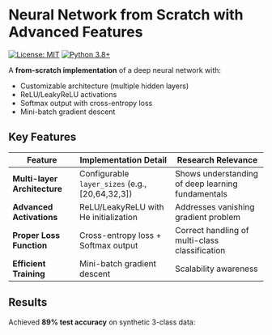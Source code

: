 # Neural Network from Scratch with Advanced Features

[![License: MIT](https://img.shields.io/badge/License-MIT-yellow.svg)](https://opensource.org/licenses/MIT)
[![Python 3.8+](https://img.shields.io/badge/python-3.8+-blue.svg)](https://www.python.org/downloads/)

A **from-scratch implementation** of a deep neural network with:
- Customizable architecture (multiple hidden layers)
- ReLU/LeakyReLU activations
- Softmax output with cross-entropy loss
- Mini-batch gradient descent

## Key Features
| Feature | Implementation Detail | Research Relevance |
|---------|-----------------------|--------------------|
| **Multi-layer Architecture** | Configurable `layer_sizes` (e.g., [20,64,32,3]) | Shows understanding of deep learning fundamentals |
| **Advanced Activations** | ReLU/LeakyReLU with He initialization | Addresses vanishing gradient problem |
| **Proper Loss Function** | Cross-entropy loss + Softmax output | Correct handling of multi-class classification |
| **Efficient Training** | Mini-batch gradient descent | Scalability awareness |

## Results
Achieved **89% test accuracy** on synthetic 3-class data:
